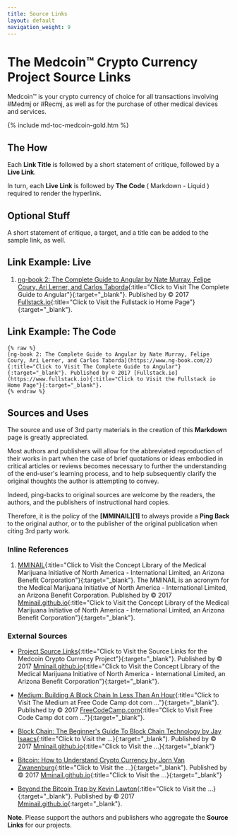 ```yaml
---
title: Source Links
layout: default
navigation_weight: 9
---
```

# The Medcoin™ Crypto Currency Project Source Links

Medcoin™ is your crypto currency of choice for all transactions involving #Medmj or #Recmj, as well as for the purchase of other medical devices and services.

{% include md-toc-medcoin-gold.htm %}

## The How

Each **Link Title** is followed by a short statement of critique, followed by a **Live Link**.

In turn, each **Live Link** is followed by **The Code** ( Markdown - Liquid ) required to render the hyperlink.

## Optional Stuff

A short statement of critique, a target, and a title can be added to the sample link, as well.

## Link Example: Live

1. [ng-book 2: The Complete Guide to Angular by Nate Murray, Felipe Coury, Ari Lerner, and Carlos Taborda](https://www.ng-book.com/2){:title="Click to Visit The Complete Guide to Angular"}{:target="_blank"}. Published by © 2017 [Fullstack.io](https://www.fullstack.io){:title="Click to Visit the Fullstack io Home Page"}{:target="_blank"}.

## Link Example: The Code

```liquid
{% raw %}
[ng-book 2: The Complete Guide to Angular by Nate Murray, Felipe Coury, Ari Lerner, and Carlos Taborda](https://www.ng-book.com/2){:title="Click to Visit The Complete Guide to Angular"}{:target="_blank"}. Published by © 2017 [Fullstack.io](https://www.fullstack.io){:title="Click to Visit the Fullstack io Home Page"}{:target="_blank"}.
{% endraw %}
```

## Sources and Uses

The source and use of 3rd party materials in the creation of this **Markdown** page is greatly appreciated.

Most authors and publishers will allow for the abbreviated reproduction of their works in part when the case of brief quotations or ideas embodied in critical articles or reviews becomes necessary to further the understanding of the end-user's learning process, and to help subsequently clarify the original thoughts the author is attempting to convey.

Indeed, ping-backs to original sources are welcome by the readers, the authors, and the publishers of instructional hard copies.

Therefore, it is the policy of the **[MMINAIL][1]** to always provide a **Ping Back** to the original author, or to the publisher of the original publication when citing 3rd party work.

### Inline References

1. [MMINAIL](https://mminail.github.io/){:title="Click to Visit the Concept Library of the Medical Marijuana Initiative of North America - International Limited, an Arizona Benefit Corporation"}{:target="_blank"}. The MMINAIL is an acronym for the Medical Marijuana Initiative of North America - International Limited, an Arizona Benefit Corporation. Published by © 2017 [Mminail.github.io](https://mminail.github.io/){:title="Click to Visit the Concept Library of the Medical Marijuana Initiative of North America - International Limited, an Arizona Benefit Corporation"}{:target="_blank"}.

### External Sources

- [Project Source Links](https://rwebaz.github.io/Medcoin-Crypto-Currency-Project/pages/Source-Links.html){:title="Click to Visit the Source Links for the Medcoin Crypto Currency Project"}{:target="_blank"}. Published by © 2017 [Mminail.github.io](https://mminail.github.io/){:title="Click to Visit the Concept Library of the Medical Marijuana Initiative of North America - International Limited, an Arizona Benefit Corporation"}{:target="_blank"}.

- [Medium: Building A Block Chain In Less Than An Hour](https://medium.freecodecamp.com/from-what-is-blockchain-to-building-a-blockchain-within-an-hour-4e738efc819d){:title="Click to Visit The Medium at Free Code Camp dot com ..."}{:target="_blank"}. Published by © 2017 [FreeCodeCamp.com](https://www.freecodecamp.com){:title="Click to Visit Free Code Camp dot com ..."}{:target="_blank"}.

- [Block Chain: The Beginner's Guide To Block Chain Technology by Jay Isaacs](https://www.amazon.com){:title="Click to Visit the ...}{:target="_blank"). Published by © 2017 [Mminail.github.io](https://mminail.github.io/){:title="Click to Visit the ...}{:target="_blank"}

- [Bitcoin: How to Understand Crypto Currency by Jorn Van Zwanenburg](https://www.amazon.com){:title="Click to Visit the ...}{:target="_blank"). Published by © 2017 [Mminail.github.io](https://mminail.github.io/){:title="Click to Visit the ...}{:target="_blank"}

- [Beyond the Bitcoin Trap by Kevin Lawton](https://www.amazon.com){:title="Click to Visit the ...}{:target="_blank"}. Published by © 2017 [Mminail.github.io](https://mminail.github.io/){:target="_blank"}.

**Note**. Please support the authors and publishers who aggregate the **Source Links** for our projects.

